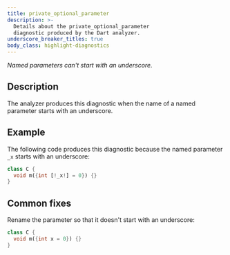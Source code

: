 ```yaml
---
title: private_optional_parameter
description: >-
  Details about the private_optional_parameter
  diagnostic produced by the Dart analyzer.
underscore_breaker_titles: true
body_class: highlight-diagnostics
---
```


_Named parameters can't start with an underscore._

## Description

The analyzer produces this diagnostic when the name of a named parameter
starts with an underscore.

## Example

The following code produces this diagnostic because the named parameter
`_x` starts with an underscore:

```dart
class C {
  void m({int [!_x!] = 0}) {}
}
```

## Common fixes

Rename the parameter so that it doesn't start with an underscore:

```dart
class C {
  void m({int x = 0}) {}
}
```
